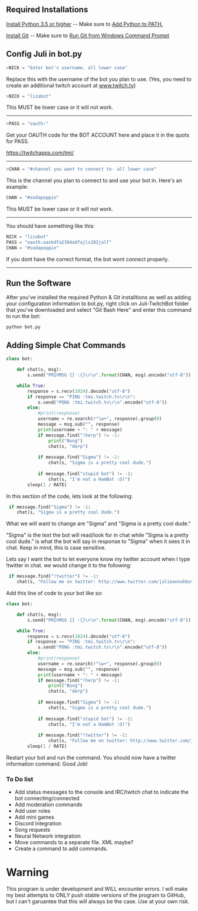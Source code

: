 ## Required Installations

<a href="https://www.python.org/downloads/">Install Python 3.5 or higher</a> -- Make sure to <a href="http://i.imgur.com/SJ6ND4w.jpg">Add Python to PATH.</a>

<a href="https://git-scm.com/download/win">Install Git</a> -- Make sure to <a href="http://i.imgur.com/guis7EE.png">Run Git from Windows Command Prompt</a>

## Config Juli in bot.py

```python
>NICK = "Enter bot's username. all lower case"
```

Replace this with the username of the bot you plan to use. (Yes, you need to create an additional twitch account at www.twitch.tv)

```python
>NICK = "lizabot"
```

This MUST be lower case or it will not work.

--------------------

```python
>PASS = "oauth:"
```

Get your OAUTH code for the BOT ACCOUNT here and place it in the quots for PASS.

https://twitchapps.com/tmi/

--------------------

```python
>CHAN = "#channel you want to connect to- all lower case"
```

This is the channel you plan to connect to and use your bot in. Here's an example:

```python
CHAN = "#sodapoppin"
```

This MUST be lower case or it will not work.

--------------------

You should have something like this:

```python
NICK = "lizabot"
PASS = "oauth:aaskdfa2304adfajls202jalf"
CHAN = "#sodapoppin"
```

If you dont have the correct format, the bot wont connect properly. 

--------------------

## Run the Software

After you've installed the required Python & Git installtions as well as adding your configuration information to bot.py, right click on Juli-TwitchBot folder that you've downloaded and select "Git Bash Here" and enter this command to run the bot:

```python bot.py```


## Adding Simple Chat Commands

```python
class bot:

    def chat(s, msg):
        s.send("PRIVMSG {} :{}\r\n".format(CHAN, msg).encode("utf-8"))

    while True:
        response = s.recv(1024).decode("utf-8")
        if response == "PING :tmi.twitch.tv\r\n":
            s.send("PONG :tmi.twitch.tv\r\n".encode("utf-8"))
        else:
            #print(response)
            username = re.search(r"\w+", response).group(0)
            message = msg.sub("", response)
            print(username + ": " + message)
            if message.find("!herp") != -1:
                print("Bong")
                chat(s, "derp")
                
            if message.find("Sigma") != -1:
                chat(s, "Sigma is a pretty cool dude.")
            
            if message.find("stupid bot") != -1:
                chat(s, "I'm not a HamBot :O)")
        sleep(1 / RATE)
```

In this section of the code, lets look at the following:

```python
 if message.find("Sigma") != -1:
    chat(s, "Sigma is a pretty cool dude.")
```

What we will want to change are "Sigma" and "Sigma is a pretty cool dude."

"Sigma" is the text the bot will read/look for in chat while "Sigma is a pretty cool dude." is what the bot will say in response to "Sigma" when it sees it in chat. Keep in mind, this is case sensitive.

Lets say I want the bot to let everyone know my twitter account when I type !twitter in chat. we would change it to the following:

```python
 if message.find("!twitter") != -1:
    chat(s, "Follow me on twitter: http://www.twitter.com/julieannahbot")
```

Add this line of code to your bot like so:

```python
class bot:

    def chat(s, msg):
        s.send("PRIVMSG {} :{}\r\n".format(CHAN, msg).encode("utf-8"))

    while True:
        response = s.recv(1024).decode("utf-8")
        if response == "PING :tmi.twitch.tv\r\n":
            s.send("PONG :tmi.twitch.tv\r\n".encode("utf-8"))
        else:
            #print(response)
            username = re.search(r"\w+", response).group(0)
            message = msg.sub("", response)
            print(username + ": " + message)
            if message.find("!herp") != -1:
                print("Bong")
                chat(s, "derp")
                
            if message.find("Sigma") != -1:
                chat(s, "Sigma is a pretty cool dude.")
            
            if message.find("stupid bot") != -1:
                chat(s, "I'm not a HamBot :O)")
                
            if message.find("!twitter") != -1:
                chat(s, "Follow me on twitter: http://www.twitter.com/julieannahbot")
        sleep(1 / RATE)
```

Restart your bot and run the command. You should now have a twitter information command. Good Job!

### To Do list

- Add status messages to the console and IRC/twitch chat to indicate the bot connecting/connected
- Add moderation commands
- Add user roles
- Add mini games
- Discord Integration
- Song requests
- Neural Network integration
- Move commands to a separate file. XML maybe?
- Create a command to add commands.


# Warning

This program is under development and WILL encounter errors. I will make my best attempts to ONLY push stable versions of the program to GitHub, but I can't garuantee that this will always be the case. Use at your own risk.

